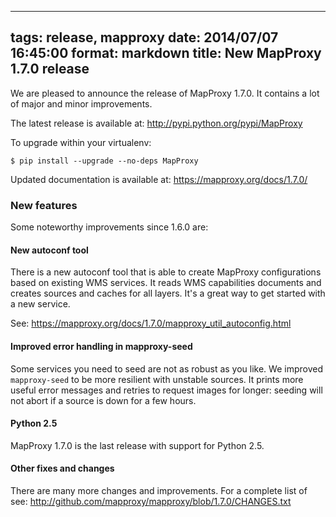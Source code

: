 
---
tags: release, mapproxy
date: 2014/07/07 16:45:00
format: markdown
title: New MapProxy 1.7.0 release
---

We are pleased to announce the release of MapProxy 1.7.0. It
contains a lot of major and minor improvements.

The latest release is available at: <http://pypi.python.org/pypi/MapProxy>

To upgrade within your virtualenv:

    $ pip install --upgrade --no-deps MapProxy

Updated documentation is available at: <https://mapproxy.org/docs/1.7.0/>

### New features

Some noteworthy improvements since 1.6.0 are:


#### New autoconf tool

There is a new autoconf tool that is able to create MapProxy configurations
based on existing WMS services. It reads WMS capabilities documents and creates
sources and caches for all layers. It's a great way to get started with a new
service.

See: <https://mapproxy.org/docs/1.7.0/mapproxy_util_autoconfig.html>

#### Improved error handling in mapproxy-seed

Some services you need to seed are not as robust as you like. We improved `mapproxy-seed`
to be more resilient with unstable sources. It prints more useful error messages and retries
to request images for longer: seeding will not abort if a source is down for a few hours.


#### Python 2.5

MapProxy 1.7.0 is the last release with support for Python 2.5.

#### Other fixes and changes

There are many more changes and improvements.
For a complete list of see: <http://github.com/mapproxy/mapproxy/blob/1.7.0/CHANGES.txt>
